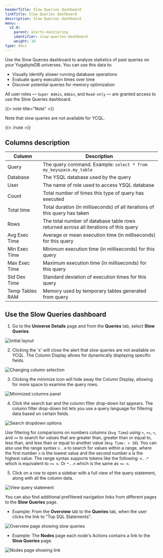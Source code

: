 ```yaml
---
headerTitle: Slow Queries dashboard
linkTitle: Slow Queries dashboard
description: Slow Queries dashboard
menu:
  v2.8:
    parent: alerts-monitoring
    identifier: slow-queries-dashboard
    weight: 10
type: docs
---
```


Use the Slow Queries dashboard to analyze statistics of past queries on your YugabyteDB universes. You can use this data to:

- Visually identify slower running database operations
- Evaluate query execution times over time
- Discover potential queries for memory optimization

All user roles — `Super Admin`, `Admin`, and `Read-only` — are granted access to use the Slow Queries dashboard.

{{< note title="Note" >}}

Note that slow queries are not available for YCQL.

{{< /note >}}

## Columns description

| Column                     | Description                                                  |
| -------------------------- | ------------------------------------------------------------ |
| Query                      | The query command. Example: `select * from my_keyspace.my_table` |
| Database                   | The YSQL database used by the query         |
| User                       | The name of role used to access YSQL database         |
| Count                      | Total number of times this type of query has executed         |
| Total time                 | Total duration (in milliseconds) of all iterations of this query has taken         |
| Rows                       | The total number of database table rows returned across all iterations of this query  |
| Avg Exec Time              | Average or mean execution time (in milliseconds) for this query    |
| Min Exec Time              | Minimum execution time (in milliseconds) for this query    |
| Max Exec Time              | Maximum execution time (in milliseconds) for this query    |
| Std Dev Time               | Standard deviation of execution times for this query    |
| Temp Tables RAM            | Memory used by temporary tables generated from query    |

## Use the **Slow Queries** dashboard

1. Go to the **Universe Details** page and from the **Queries** tab, select **Slow Queries**.

![Initial layout](/images/yp/alerts-monitoring/slow-queries/initial-table-view.png)

2. Clicking the 'x' will close the alert that slow queries are not available on YCQL. The Column Display allows for dynamically displaying specific fields.

![Changing column selection](/images/yp/alerts-monitoring/slow-queries/selecting-columns.png)

3. Clicking the minimize icon will hide away the Column Display, allowing for more space to examine the query rows.

![Minimized columns panel](/images/yp/alerts-monitoring/slow-queries/minimized-columns-panel.png)

4. Click the search bar and the column filter drop-down list appears. The column filter drop-down list lets you use a query language for filtering data based on certain fields.

![Search dropdown options](/images/yp/alerts-monitoring/slow-queries/search-dropdown-options.png)

Use filtering for comparisons on numbers columns (`Avg Time`) using `>`, `>=`, `<`, and `<=` to search for values that are greater than, greater than or equal to, less than, and less than or equal to another value (`Avg Time: < 30`). You can also use the range syntax `n..m` to search for values within a range, where the first number `n` is the lowest value and the second number `m` is the highest value. The range syntax supports tokens like the following: `n..*` which is equivalent to `>= n`. Or `*..n` which is the same as `<= n`.

5. Click on a row to open a sidebar with a full view of the query statement, along with all the column data.

![View query statement](/images/yp/alerts-monitoring/slow-queries/query-info-panel.png)

You can also find additional prefiltered navigation links from different pages to the **Slow Queries** page.

* Example: From the **Overview** tab to the **Queries** tab, when the user clicks the link to "Top SQL Statements".

![Overview page showing slow queries](/images/yp/alerts-monitoring/slow-queries/overview-showing-link.png)

* Example: The **Nodes** page each node's Actions contains a link to the **Slow Queries** page.

![Nodes page showing link](/images/yp/alerts-monitoring/live-queries/nodes-page-show-link.png)
